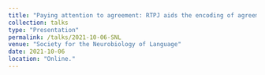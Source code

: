```yaml
---
title: "Paying attention to agreement: RTPJ aids the encoding of agreement in Hindi."
collection: talks
type: "Presentation"
permalink: /talks/2021-10-06-SNL
venue: "Society for the Neurobiology of Language"
date: 2021-10-06
location: "Online."
---
```

